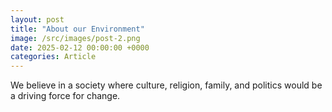 ```yaml
---
layout: post
title: "About our Environment"
image: /src/images/post-2.png
date: 2025-02-12 00:00:00 +0000
categories: Article
---
```


We believe in a society where culture, religion, family, and politics would be a driving force for change.
